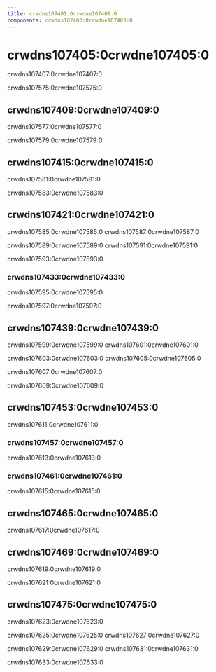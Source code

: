 ```yaml
---
title: crwdns107401:0crwdne107401:0
components: crwdns107403:0crwdne107403:0
---
```


# crwdns107405:0crwdne107405:0

<p class="description">crwdns107407:0crwdne107407:0</p>

crwdns107575:0crwdne107575:0

## crwdns107409:0crwdne107409:0

crwdns107577:0crwdne107577:0

crwdns107579:0crwdne107579:0

## crwdns107415:0crwdne107415:0

crwdns107581:0crwdne107581:0

crwdns107583:0crwdne107583:0

## crwdns107421:0crwdne107421:0

crwdns107585:0crwdne107585:0 crwdns107587:0crwdne107587:0

crwdns107589:0crwdne107589:0 crwdns107591:0crwdne107591:0

crwdns107593:0crwdne107593:0

### crwdns107433:0crwdne107433:0

crwdns107595:0crwdne107595:0

crwdns107597:0crwdne107597:0

## crwdns107439:0crwdne107439:0

crwdns107599:0crwdne107599:0 crwdns107601:0crwdne107601:0

crwdns107603:0crwdne107603:0 crwdns107605:0crwdne107605:0

crwdns107607:0crwdne107607:0

crwdns107609:0crwdne107609:0

## crwdns107453:0crwdne107453:0

crwdns107611:0crwdne107611:0

### crwdns107457:0crwdne107457:0

crwdns107613:0crwdne107613:0

### crwdns107461:0crwdne107461:0

crwdns107615:0crwdne107615:0

## crwdns107465:0crwdne107465:0

crwdns107617:0crwdne107617:0

## crwdns107469:0crwdne107469:0

crwdns107619:0crwdne107619:0

crwdns107621:0crwdne107621:0

## crwdns107475:0crwdne107475:0

crwdns107623:0crwdne107623:0

crwdns107625:0crwdne107625:0 crwdns107627:0crwdne107627:0

crwdns107629:0crwdne107629:0 crwdns107631:0crwdne107631:0

crwdns107633:0crwdne107633:0
